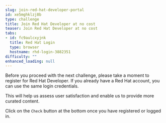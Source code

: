 ```yaml
---
slug: join-red-hat-developer-portal
id: xe5mghklzj8b
type: challenge
title: Join Red Hat Developer at no cost
teaser: Join Red Hat Developer at no cost
tabs:
- id: fc9aulcxyjnk
  title: Red Hat Login
  type: browser
  hostname: rhd-login-3882351
difficulty: ""
enhanced_loading: null
---
```

Before you proceed with the next challenge, please take a moment to register for Red Hat Developer. If you already have a Red Hat account, you can use the same login credentials.

This will help us assess user satisfaction and enable us to provide more curated content.

Click on the `Check` button at the bottom once you have registered or logged in.
